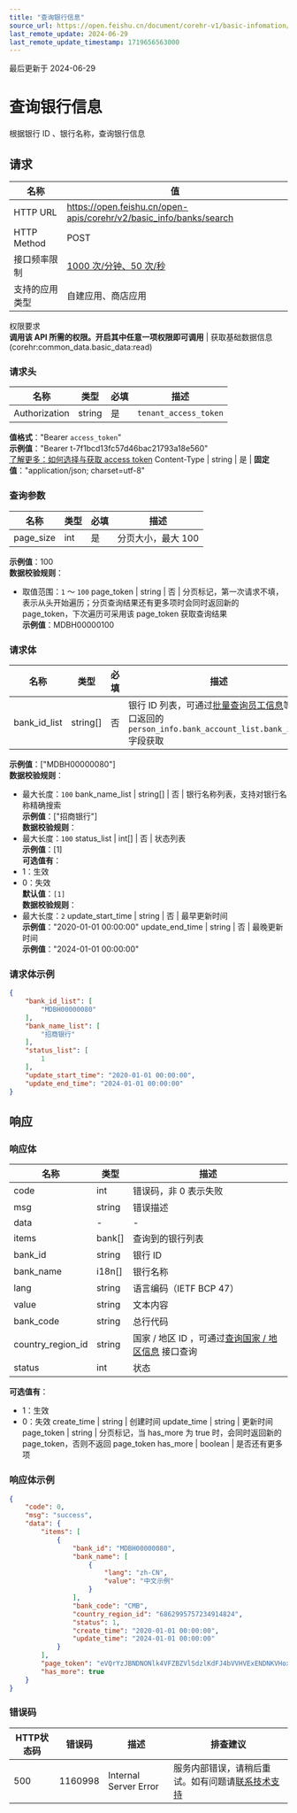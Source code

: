 ```yaml
---
title: "查询银行信息"
source_url: https://open.feishu.cn/document/corehr-v1/basic-infomation/basic_info-bank/search
last_remote_update: 2024-06-29
last_remote_update_timestamp: 1719656563000
---
```

最后更新于 2024-06-29

# 查询银行信息

根据银行 ID 、银行名称，查询银行信息

## 请求
名称 | 值
---|---
HTTP URL | https://open.feishu.cn/open-apis/corehr/v2/basic_info/banks/search
HTTP Method | POST
接口频率限制 | [1000 次/分钟、50 次/秒](https://open.feishu.cn/document/ukTMukTMukTM/uUzN04SN3QjL1cDN)
支持的应用类型 | 自建应用、商店应用
权限要求  
            **调用该 API 所需的权限。开启其中任意一项权限即可调用** | 获取基础数据信息(corehr:common_data.basic_data:read)

### 请求头

名称 | 类型 | 必填 | 描述
--- | --- | --- | ---
Authorization | string | 是 | `tenant_access_token`  
**值格式**："Bearer `access_token`"  
**示例值**："Bearer t-7f1bcd13fc57d46bac21793a18e560"  
[了解更多：如何选择与获取 access token](https://open.feishu.cn/document/uAjLw4CM/ugTN1YjL4UTN24CO1UjN/trouble-shooting/how-to-choose-which-type-of-token-to-use)
Content-Type | string | 是 | **固定值**："application/json; charset=utf-8"

### 查询参数

名称 | 类型 | 必填 | 描述
--- | --- | --- | ---
page_size | int | 是 | 分页大小，最大 100  
**示例值**：100  
**数据校验规则**：  
- 取值范围：`1` ～ `100`
page_token | string | 否 | 分页标记，第一次请求不填，表示从头开始遍历；分页查询结果还有更多项时会同时返回新的 page_token，下次遍历可采用该 page_token 获取查询结果  
**示例值**：MDBH00000100

### 请求体

名称 | 类型 | 必填 | 描述
--- | --- | --- | ---
bank_id_list | string\[\] | 否 | 银行 ID 列表，可通过[批量查询员工信息](https://open.feishu.cn/document/uAjLw4CM/ukTMukTMukTM/corehr-v2/employee/batch_get)等接口返回的 `person_info.bank_account_list.bank_id_v2` 字段获取  
**示例值**：["MDBH00000080"]  
**数据校验规则**：  
- 最大长度：`100`
bank_name_list | string\[\] | 否 | 银行名称列表，支持对银行名称精确搜索  
**示例值**：["招商银行"]  
**数据校验规则**：  
- 最大长度：`100`
status_list | int\[\] | 否 | 状态列表  
**示例值**：[1]  
**可选值有**：  
- 1：生效  
- 0：失效  
**默认值**：`[1]`  
**数据校验规则**：  
- 最大长度：`2`
update_start_time | string | 否 | 最早更新时间  
**示例值**："2020-01-01 00:00:00"
update_end_time | string | 否 | 最晚更新时间  
**示例值**："2024-01-01 00:00:00"

### 请求体示例
```json
{
    "bank_id_list": [
        "MDBH00000080"
    ],
    "bank_name_list": [
        "招商银行"
    ],
    "status_list": [
        1
    ],
    "update_start_time": "2020-01-01 00:00:00",
    "update_end_time": "2024-01-01 00:00:00"
}
```

## 响应

### 响应体

名称 | 类型 | 描述
--- | --- | ---
code | int | 错误码，非 0 表示失败
msg | string | 错误描述
data | \- | \-
items | bank\[\] | 查询到的银行列表
bank_id | string | 银行 ID
bank_name | i18n\[\] | 银行名称
lang | string | 语言编码（IETF BCP 47）
value | string | 文本内容
bank_code | string | 总行代码
country_region_id | string | 国家 / 地区 ID ，可通过[查询国家 / 地区信息](https://open.feishu.cn/document/uAjLw4CM/ukTMukTMukTM/corehr-v2/basic_info-country_region/search) 接口查询
status | int | 状态  
**可选值有**：  
- 1：生效  
- 0：失效
create_time | string | 创建时间
update_time | string | 更新时间
page_token | string | 分页标记，当 has_more 为 true 时，会同时返回新的 page_token，否则不返回 page_token
has_more | boolean | 是否还有更多项

### 响应体示例
```json
{
    "code": 0,
    "msg": "success",
    "data": {
        "items": [
            {
                "bank_id": "MDBH00000080",
                "bank_name": [
                    {
                        "lang": "zh-CN",
                        "value": "中文示例"
                    }
                ],
                "bank_code": "CMB",
                "country_region_id": "6862995757234914824",
                "status": 1,
                "create_time": "2020-01-01 00:00:00",
                "update_time": "2024-01-01 00:00:00"
            }
        ],
        "page_token": "eVQrYzJBNDNONlk4VFZBZVlSdzlKdFJ4bVVHVExENDNKVHoxaVdiVnViQT0=",
        "has_more": true
    }
}
```

### 错误码

HTTP状态码 | 错误码 | 描述 | 排查建议
--- | --- | --- | ---
500 | 1160998 | Internal Server Error | 服务内部错误，请稍后重试。如有问题请[联系技术支持]((https://applink.feishu.cn/TLJpeNdW))

